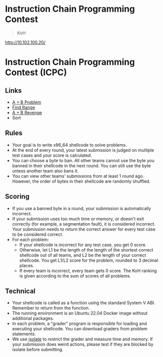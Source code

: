 # Instruction Chain Programming Contest

> KoH

http://10.102.100.20/

# Instruction Chain Programming Contest (ICPC)

## Links

- [A + B Problem](./src/A%20+%20B%20Problem.md)
- [Find Range](./src/Find%20Range.md)
- [A + B Revenge](./src/A%20+%20B%20Revenge.md)
- Sort

## Rules

- Your goal is to write x86_64 shellcode to solve problems.
- At the end of every round, your latest submission is judged on multiple test cases and your score is calculated.
- You can choose a byte to ban. All other teams cannot use the byte you banned in their shellcode in the next round. You can still use the byte unless another team also bans it.
- You can view other teams' submissions from at least 1 round ago. However, the order of bytes in their shellcode are randomly shuffled.

## Scoring

- If you use a banned byte in a round, your submission is automatically incorrect.
- If your submission uses too much time or memory, or doesn't exit correctly (for example, a segmentation fault), it is considered incorrect.
Your submission needs to return the correct answer for every test case to be considered correct.
- For each problem:
    - If your shellcode is incorrect for any test case, you get 0 score.
    - Otherwise, let L1 be the length of the length of the shortest correct shellcode out of all teams, and L2 be the length of your correct shellcode. You get L1/L2 score for the problem, rounded to 3 decimal places.
    - If every team is incorrect, every team gets 0 score.
    The KoH ranking is given according to the sum of scores of all problems.

## Technical

- Your shellcode is called as a function using the standard System V ABI. Remember to return from the function.
- The running environment is an Ubuntu 22.04 Docker image without additional packages.
- In each problem, a "grader" program is responsible for loading and executing your shellcode. You can download graders from problem statements.
- We use [isolate](https://github.com/ioi/isolate) to restrict the grader and measure time and memory. If your submission does weird actions, please test if they are blocked by isolate before submitting.
